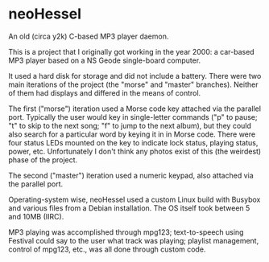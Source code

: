 # neoHessel
An old (circa y2k) C-based MP3 player daemon.

This is a project that I originally got working in the year 2000: a car-based MP3 player based on a NS Geode single-board computer.

It used a hard disk for storage and did not include a battery. There were two main iterations of the project (the "morse" and "master" branches). Neither of them had displays and differed in the means of control.

The first ("morse") iteration used a Morse code key attached via the parallel port. Typically the user would key in single-letter commands ("p" to pause; "t" to skip to the next song; "f" to jump to the next album), but they could also search for a particular word by keying it in in Morse code. There were four status LEDs mounted on the key to indicate lock status, playing status, power, etc. Unfortunately I don't think any photos exist of this (the weirdest) phase of the project.

The second ("master") iteration used a numeric keypad, also attached via the parallel port.

Operating-system wise, neoHessel used a custom Linux build with Busybox and various files from a Debian installation. The OS itself took between 5 and 10MB (IIRC).

MP3 playing was accomplished through mpg123; text-to-speech using Festival could say to the user what track was playing; playlist management, control of mpg123, etc., was all done through custom code.
